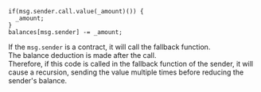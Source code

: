 ```sol
if(msg.sender.call.value(_amount)()) {
  _amount;
}
balances[msg.sender] -= _amount;
```

If the `msg.sender` is a contract, it will call the fallback function.  
The balance deduction is made after the call.  
Therefore, if this code is called in the fallback function of the sender, it will cause a recursion, sending the value multiple times before reducing the sender's balance.
